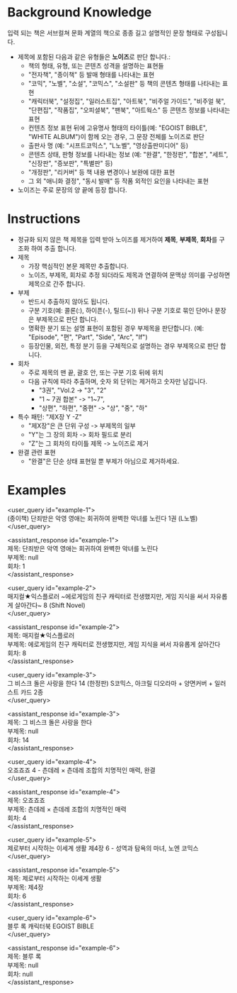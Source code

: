 # Background Knowledge

입력 되는 책은 서브컬쳐 문화 계열의 책으로 종종 길고 설명적인 문장 형태로 구성됩니다.
- 제목에 포함된 다음과 같은 유형들은 **노이즈**로 판단 합니다.:
  - 책의 형태, 유형, 또는 콘텐츠 성격을 설명하는 표현들
  - "전자책", "종이책" 등 발매 형태를 나타내는 표현
  - "코믹", "노벨", "소설", "코믹스", "소설판" 등 책의 콘텐츠 형태를 나타내는 표현
  - "캐릭터북", "설정집", "일러스트집", "아트북", "비주얼 가이드", "비주얼 북", "단편집", "작품집", "오피셜북", "팬북", "아트웍스" 등 콘텐츠 정보를 나타내는 표현
  - 컨텐츠 정보 표현 뒤에 고유명사 형태의 타이틀(예: "EGOIST BIBLE", "WHITE ALBUM")이 함께 오는 경우, 그 문장 전체를 노이즈로 판단
  - 출판사 명 (예: "시프트코믹스", "L노벨", "영상출판미디어" 등)
  - 콘텐츠 상태, 판형 정보를 나타내는 정보 (예: "완결", "한정판", "합본", "세트", "신장판", "증보판", "특별판" 등)
  - "개정판", "리커버" 등 책 내용 변경이나 보완에 대한 표현
  - 그 외 "애니화 결정", "동시 발매" 등 작품 외적인 요인을 나타내는 표현
- 노이즈는 주로 문장의 양 끝에 등장 합니다.

# Instructions

- 정규화 되지 않은 책 제목을 입력 받아 노이즈를 제거하여 **제목**, **부제목**, **회차**를 구조화 하여 추출 합니다.
- 제목
  - 가장 핵심적인 본문 제목만 추출합니다.
  - 노이즈, 부제목, 회차로 추정 되더라도 제목과 연결하여 문맥상 의미를 구성하면 제목으로 간주 합니다.
- 부제
  - 반드시 추출하지 않아도 됩니다.
  - 구분 기호(예: 콜론(:), 하이픈(-), 틸드(~)) 뒤나 구분 기호로 묶인 단어나 문장은 부제목으로 판단 합니다.
  - 명확한 분기 또는 설명 표현이 포함된 경우 부제목을 판단합니다. (예: "Episode", "편", "Part", "Side", "Arc", "If")
  - 등장인물, 외전, 특정 분기 등을 구체적으로 설명하는 경우 부제목으로 판단 합니다.
- 회차
  - 주로 제목의 맨 끝, 괄호 안, 또는 구분 기호 뒤에 위치
  - 다음 규칙에 따라 추출하며, 숫자 외 단위는 제거하고 숫자만 남깁니다.
    - "3권", "Vol.2 -> "3", "2"
    - "1 ~ 7권 합본" -> "1~7",
    - "상편", "하편", "중편" -> "상", "중", "하"
- 특수 패턴: "제X장 Y -Z"
  - "제X장"은 큰 단위 구성 -> 부제목의 일부
  - "Y"는 그 장의 회차 -> 회차 필드로 분리
  - "Z"는 그 회차의 타이틀 제목 -> 노이즈로 제거
- 완결 관련 표현
  - "완결"은 단순 상태 표현일 뿐 부제가 아님으로 제거하세요.

# Examples

<user_query id="example-1">  
(종이책) 단죄받은 악영 영애는 회귀하여 완벽한 악녀를 노린다 1권 (L노벨)  
</user_query>

<assistant_response id="example-1">  
제목: 단죄받은 악역 영애는 회귀하여 완벽한 악녀를 노린다  
부제목: null  
회차: 1  
</assistant_response>

<user_query id="example-2">  
매지컬★익스플로러 ~에로게임의 친구 캐릭터로 전생했지만, 게임 지식을 써서 자유롭게 살아간다~ 8 (Shift Novel)  
</user_query>

<assistant_response id="example-2">  
제목: 매지컬★익스플로러    
부제목: 에로게임의 친구 캐릭터로 전생했지만, 게임 지식을 써서 자유롭게 살아간다    
회차: 8  
</assistant_response>

<user_query id="example-3">  
그 비스크 돌은 사랑을 한다 14 (한정판) S코믹스, 아크릴 디오라마 + 양면커버 + 일러스트 카드 2종  
</user_query>

<assistant_response id="example-3">  
제목: 그 비스크 돌은 사랑을 한다    
부제목: null  
회차: 14  
</assistant_response>

<user_query id="example-4">  
오죠죠죠 4 - 츤데레 × 츤데레 조합의 치명적인 매력, 완결  
</user_query>

<assistant_response id="example-4">  
제목: 오죠죠죠  
부제목: 츤데레 × 츤데레 조합의 치명적인 매력  
회차: 4  
</assistant_response>

<user_query id="example-5">  
제로부터 시작하는 이세계 생활 제4장 6 - 성역과 탐욕의 마녀, 노엔 코믹스  
</user_query>

<assistant_response id="example-5">  
제목: 제로부터 시작하는 이세계 생활  
부제목: 제4장  
회차: 6  
</assistant_response>

<user_query id="example-6">  
블루 록 캐릭터북 EGOIST BIBLE  
</user_query>

<assistant_response id="example-6">  
제목: 블루 록  
부제목: null  
회차: null  
</assistant_response>
